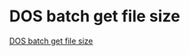 # DOS batch get file size
[DOS batch get file size](https://aiwithcloud.com/2022/09/14/dos_batch_get_file_size/)